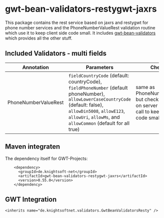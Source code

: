gwt-bean-validators-restygwt-jaxrs
==================================

This package contains the rest service based on jaxrs and restygwt for phone number services and the PhoneNumberValueRest validation routine which use it to keep client side code small. It includes [gwt-bean-validators](https://github.com/ManfredTremmel/gwt-bean-validators) which provides all the other stuff. 

Included Validators - multi fields
----------------------------------

|Annotation | Parameters | Checks
|------|----------|----------
|PhoneNumberValueRest | `fieldCountryCode` (default: countryCode), `fieldPhoneNumber` (default phoneNumber), `allowLowerCaseCountryCode` (default: false), `allowDin5008`, `allowE123`, `allowUri`, `allowMs`, and `allowCommon` (default for all true) | same as PhoneNumberValue, but check is done on server using rest call to keep client code small



Maven integraten
----------------

The dependency itself for GWT-Projects:

```
    <dependency>
      <groupId>de.knightsoft-net</groupId>
      <artifactId>gwt-bean-validators-restygwt-jaxrs</artifactId>
      <version>0.55.0</version>
    </dependency>
```


GWT Integration
---------------

```
<inherits name="de.knightsoftnet.validators.GwtBeanValidatorsResty" />
```

